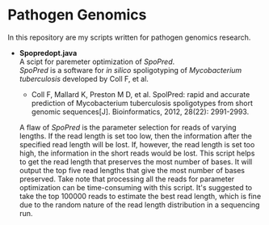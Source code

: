 Pathogen Genomics
=================
 In this repository are my scripts written for pathogen genomics research.

* **Spopredopt.java**  
  A scipt for paremeter optimization of _SpoPred_.  
  _SpoPred_ is a software for _in silico_ spoligotyping of _Mycobacterium tuberculosis_ developed by Coll F, et al.
  * Coll F, Mallard K, Preston M D, et al. SpolPred: rapid and accurate prediction of Mycobacterium tuberculosis spoligotypes from short genomic sequences[J]. Bioinformatics, 2012, 28(22): 2991-2993.

  A flaw of _SpoPred_ is the parameter selection for reads of varying lengths. If the read length is set too low, then the information after the specified read length will be lost. If, however, the read length is set too high, the information in the short reads would be lost. This script helps to get the read length that preserves the most number of bases. It will output the top five read lengths that give the most number of bases preserved. Take note that processing all the reads for parameter optimization can be time-consuming with this script. It's suggested to take the top 100000 reads to estimate the best read length, which is fine due to the random nature of the read length distribution in a sequencing run.
